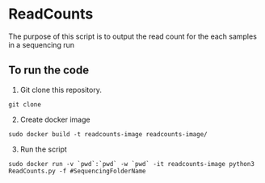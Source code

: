 # ReadCounts
The purpose of this script is to output the read count for the each samples in a sequencing run

## To run the code 
1. Git clone this repository.
```
git clone 
```

2. Create docker image 

```
sudo docker build -t readcounts-image readcounts-image/
```
3. Run the script

```
sudo docker run -v `pwd`:`pwd` -w `pwd` -it readcounts-image python3  ReadCounts.py -f #SequencingFolderName
```

